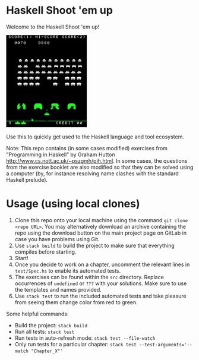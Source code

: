 # Haskell Shoot 'em up

Welcome to the Haskell Shoot 'em up!

![Space Invaders](images/SpaceInvaders-Gameplay.gif)

Use this to quickly get used to the Haskell language and tool ecosystem.

Note: This repo contains (in some cases modified) exercises from ”Programming in Haskell” by Graham Hutton <http://www.cs.nott.ac.uk/~pszgmh/pih.html>. In some cases, the questions from the exercise booklet are also modified so that they can be solved using a computer (by, for instance resolving name clashes with the standard Haskell prelude).


# Usage (using local clones)

1. Clone this repo onto your local machine using the command `git clone <repo URL>`. You may alternatively download an archive containing the repo using the download button on the main project page on GitLab in case you have problems using Git.
2. Use `stack build` to build the project to make sure that everything compiles before starting.
3. Start!
4. Once you decide to work on a chapter, uncomment the relevant lines in `test/Spec.hs` to enable its automated tests.
5. The exercises can be found within the `src` directory. Replace occurrences of `undefined` or `???` with your solutions. Make sure to use the templates and names provided.
6. Use `stack test` to run the included automated tests and take pleasure from seeing them change color from red to green.


Some helpful commands:
- Build the project: `stack build`
- Run all tests: `stack test`
- Run tests in auto-refresh mode: `stack test --file-watch`
- Only run tests for a particular chapter: `stack test --test-arguments='--match "Chapter_X"'`



